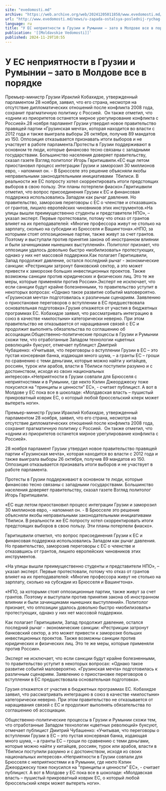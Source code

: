 ```yaml
---
site: "evedomosti.md"
archive: "https://web.archive.org/web/20241205011858/www.evedomosti.md/news/u-zapada-ostalsya-poslednij-rychag-davleniya-na-gruziyu"
url: "http://www.evedomosti.md/news/u-zapada-ostalsya-poslednij-rychag-davleniya-na-gruziyu"
language: ru
title: "У ЕС неприятности в Грузии и Румынии – зато в Молдове все в порядке"
publication: '[[Moldavskie Vedomosti]]'
published: 2024-11-29T10:55
---
```


# У ЕС неприятности в Грузии и Румынии – зато в Молдове все в порядке

Премьер-министр Грузии Ираклий Кобахидзе, утвержденный парламентом 28 ноября, заявил, что его страна, несмотря на отсутствие дипломатических отношений после конфликта 2008 года, сохранит прагматичную политику с Россией.  Он также отметил, что «одним из приоритетов останется мирное урегулирование конфликта с Россией».28 ноября парламент Грузии утвердил новое правительство правящей партии «Грузинская мечта», которая находится во власти с 2012 года и также выиграла выборы 26 октября, получив 89 мандатов из 150. Оппозиция отказывается признавать итоги выборов и не участвует в работе парламента.Протесты в Грузии поддерживают в основном те люди, которые финансово тесно связаны с западными государствами. Большинство населения доверяет правительству, сказал газете Взгляд политолог Игорь Гвритишвили.«ЕС еще летом приостановил процесс интеграции Грузии и заморозил 30 миллионов евро, - напомнил он. - В Брюсселе это решение объясняли якобы неправильными законодательными инициативами  Тбилиси. В реальности же ЕС попросту хотел скорректировать итоги предстоящих выборов в свою пользу. Эти планы потерпели фиаско».Гвритишвили отметил, что вопрос присоединения Грузии к ЕС и финансовая поддержка использовались Западом как рычаг давления. Но правительство, заморозив переговоры с ЕС о членстве и отказавшись от грантов, лишило европейских чиновников этих инструментов.«На улицы вышли преимущественно студенты и представители НПО», – указал эксперт. Первые протестовали, потому что отказ от грантов влияет на их преподавателей: «Многие профессора живут не столько на зарплату, сколько на субсидии из Брюсселя и Вашингтона».«НПО, за которыми стоят оппозиционные партии, также живут за счет грантов. Поэтому и выступали против принятия закона об иностранном влиянии и были зачинщиками нынешних выступлений». Политолог признает, что оппозиции удалось довольно быстро «мобилизовать» протестующих, однако у них нет массовой поддержки.Как полагает Гвритишвили, Запад продолжит давление, остался последний рычаг - экономические санкции: «Рестрикции затронут банковский сектор, а это может привести к заморозке больших инвестиционных проектов. Также возможны санкции против юридических и физических лиц. Это те же меры, которые применяли против России».Эксперт не исключает, что если санкции будут крайне болезненными, то правительство уступит в некоторых вопросах: «Однако такое развитие событий маловероятно. «Грузинская мечта» подготовилась к различным сценариям. Заявлению о приостановке переговоров о вступлении в ЕС предшествовала основательная подготовка».Грузия откажется от участия в бюджетных программах ЕС. Кобахидзе заявил, что рассматривать интеграцию в союз в качестве «милостыни» категорически неверно. При этом правительство не отказывается от наращивания связей с ЕС и продолжит выполнять обязательства по соглашению об ассоциации.Общественно-политические процессы в Грузии и Румынии схожи тем, что отработанные Западом технологии «цветных революций» буксуют, отмечает публицист Дмитрий Чубашенко: «Учитывая, что переговоры о вступлении Грузии в ЕС – это пустая консервная банка, издающая много шума, – а гранты ЕС – гроши по сравнению с теми деньгами, которые можно найти у китайцев, россиян, турок или арабов, власти в Тбилиси поступили разумно и с достоинством, исходя из своих национальных интересов».«Неприятности в Грузии совпали для Брюсселя с неприятностями и в Румынии, где некто Кэлин Джеорджеску тоже покусился на "принципы и ценности" ЕС», - считает публицист. А вот в Молдове у ЕС пока все в шоколаде: «Молдавская власть – пушистый прикроватный коврик ЕС, о который любой брюссельский клерк может вытереть ноги».

Премьер-министр Грузии Ираклий Кобахидзе, утвержденный парламентом 28 ноября, заявил, что его страна, несмотря на отсутствие дипломатических отношений после конфликта 2008 года, сохранит прагматичную политику с Россией.  Он также отметил, что «одним из приоритетов останется мирное урегулирование конфликта с Россией».

28 ноября парламент Грузии утвердил новое правительство правящей партии «Грузинская мечта», которая находится во власти с 2012 года и также выиграла выборы 26 октября, получив 89 мандатов из 150. Оппозиция отказывается признавать итоги выборов и не участвует в работе парламента.

Протесты в Грузии поддерживают в основном те люди, которые финансово тесно связаны с западными государствами. Большинство населения доверяет правительству, сказал газете Взгляд политолог Игорь Гвритишвили.

«ЕС еще летом приостановил процесс интеграции Грузии и заморозил 30 миллионов евро, - напомнил он. - В Брюсселе это решение объясняли якобы неправильными законодательными инициативами  Тбилиси. В реальности же ЕС попросту хотел скорректировать итоги предстоящих выборов в свою пользу. Эти планы потерпели фиаско».

Гвритишвили отметил, что вопрос присоединения Грузии к ЕС и финансовая поддержка использовались Западом как рычаг давления. Но правительство, заморозив переговоры с ЕС о членстве и отказавшись от грантов, лишило европейских чиновников этих инструментов.

«На улицы вышли преимущественно студенты и представители НПО», – указал эксперт. Первые протестовали, потому что отказ от грантов влияет на их преподавателей: «Многие профессора живут не столько на зарплату, сколько на субсидии из Брюсселя и Вашингтона».

«НПО, за которыми стоят оппозиционные партии, также живут за счет грантов. Поэтому и выступали против принятия закона об иностранном влиянии и были зачинщиками нынешних выступлений». Политолог признает, что оппозиции удалось довольно быстро «мобилизовать» протестующих, однако у них нет массовой поддержки.

Как полагает Гвритишвили, Запад продолжит давление, остался последний рычаг - экономические санкции: «Рестрикции затронут банковский сектор, а это может привести к заморозке больших инвестиционных проектов. Также возможны санкции против юридических и физических лиц. Это те же меры, которые применяли против России».

Эксперт не исключает, что если санкции будут крайне болезненными, то правительство уступит в некоторых вопросах: «Однако такое развитие событий маловероятно. «Грузинская мечта» подготовилась к различным сценариям. Заявлению о приостановке переговоров о вступлении в ЕС предшествовала основательная подготовка».

Грузия откажется от участия в бюджетных программах ЕС. Кобахидзе заявил, что рассматривать интеграцию в союз в качестве «милостыни» категорически неверно. При этом правительство не отказывается от наращивания связей с ЕС и продолжит выполнять обязательства по соглашению об ассоциации.

Общественно-политические процессы в Грузии и Румынии схожи тем, что отработанные Западом технологии «цветных революций» буксуют, отмечает публицист Дмитрий Чубашенко: «Учитывая, что переговоры о вступлении Грузии в ЕС – это пустая консервная банка, издающая много шума, – а гранты ЕС – гроши по сравнению с теми деньгами, которые можно найти у китайцев, россиян, турок или арабов, власти в Тбилиси поступили разумно и с достоинством, исходя из своих национальных интересов».«Неприятности в Грузии совпали для Брюсселя с неприятностями и в Румынии, где некто Кэлин Джеорджеску тоже покусился на "принципы и ценности" ЕС», - считает публицист. А вот в Молдове у ЕС пока все в шоколаде: «Молдавская власть – пушистый прикроватный коврик ЕС, о который любой брюссельский клерк может вытереть ноги».